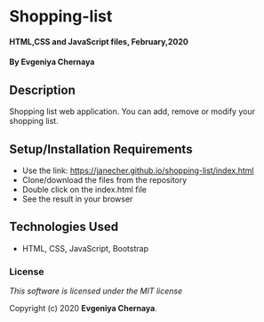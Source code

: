# Shopping-list

#### HTML,CSS and JavaScript files, February,2020

#### By Evgeniya Chernaya

## Description

Shopping list web application. You can add, remove or modify your shopping list.

## Setup/Installation Requirements

* Use the link: https://janecher.github.io/shopping-list/index.html
* Clone/download the files from the repository
* Double click on the index.html file
* See the result in your browser

## Technologies Used

* HTML, CSS, JavaScript, Bootstrap

### License

_This software is licensed under the MIT license_

Copyright (c) 2020 **Evgeniya Chernaya**.
